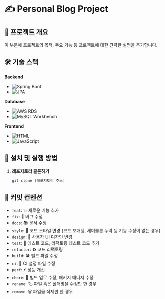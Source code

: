 # ✍️ Personal Blog Project

## 🚀 프로젝트 개요

이 부분에 프로젝트의 목적, 주요 기능 등 프로젝트에 대한 간략한 설명을 추가합니다.

## 🛠 기술 스택

**Backend**
- ![Spring Boot](https://img.shields.io/badge/Spring_Boot-2.7-brightgreen)
- ![JPA](https://img.shields.io/badge/JPA-2.x-green)

**Database**
- ![AWS RDS](https://img.shields.io/badge/AWS_RDS-MySQL-orange)
- ![MySQL Workbench](https://img.shields.io/badge/MySQL_Workbench-latest-blue)

**Frontend**
- ![HTML](https://img.shields.io/badge/HTML-5-red)
- ![JavaScript](https://img.shields.io/badge/JavaScript-latest-yellow)

## 🔧 설치 및 실행 방법

1. **레포지토리 클론하기**
   ```bash
   git clone [레포지토리 주소]

## 📝 커밋 컨벤션

- `feat`: ✨ 새로운 기능 추가
- `fix`: 🐛 버그 수정
- `docs`: 📚 문서 수정
- `style`: 💄 코드 스타일 변경 (코드 포매팅, 세미콜론 누락 등 기능 수정이 없는 경우)
- `design`: 🎨 사용자 UI 디자인 변경
- `test`: 🧪 테스트 코드, 리팩토링 테스트 코드 추가
- `refactor`: ♻️ 코드 리팩토링
- `build`: 🛠 빌드 파일 수정
- `ci`: 🔧 CI 설정 파일 수정
- `perf`: ⚡ 성능 개선
- `chore`: 🧹 빌드 업무 수정, 패키지 매니저 수정
- `rename`: 🏷 파일 혹은 폴더명을 수정만 한 경우
- `remove`: 🗑 파일을 삭제만 한 경우

